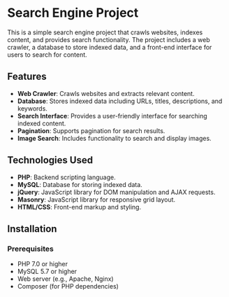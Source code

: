 # Search Engine Project

This is a simple search engine project that crawls websites, indexes content, and provides search functionality. The project includes a web crawler, a database to store indexed data, and a front-end interface for users to search for content.

## Features

- **Web Crawler**: Crawls websites and extracts relevant content.
- **Database**: Stores indexed data including URLs, titles, descriptions, and keywords.
- **Search Interface**: Provides a user-friendly interface for searching indexed content.
- **Pagination**: Supports pagination for search results.
- **Image Search**: Includes functionality to search and display images.


## Technologies Used

- **PHP**: Backend scripting language.
- **MySQL**: Database for storing indexed data.
- **jQuery**: JavaScript library for DOM manipulation and AJAX requests.
- **Masonry**: JavaScript library for responsive grid layout.
- **HTML/CSS**: Front-end markup and styling.

## Installation

### Prerequisites

- PHP 7.0 or higher
- MySQL 5.7 or higher
- Web server (e.g., Apache, Nginx)
- Composer (for PHP dependencies)
